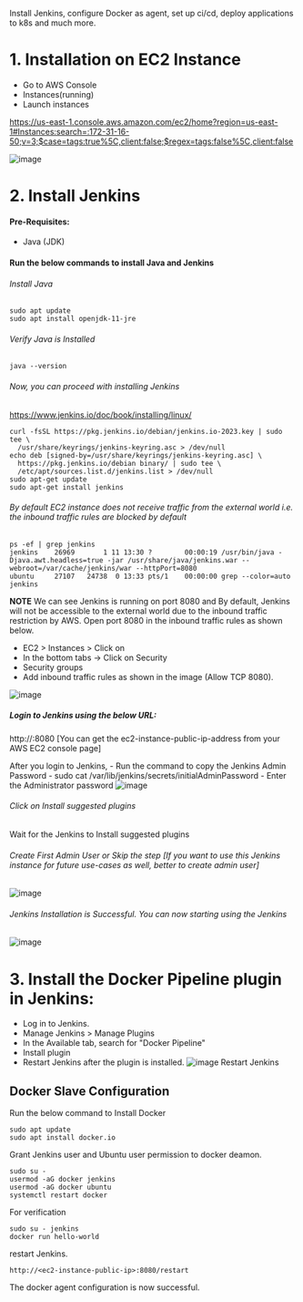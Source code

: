 Install Jenkins, configure Docker as agent, set up ci/cd, deploy applications to k8s and much more.

# 1. Installation on EC2 Instance
- Go to AWS Console
- Instances(running)
- Launch instances

https://us-east-1.console.aws.amazon.com/ec2/home?region=us-east-1#Instances:search=:172-31-16-50;v=3;$case=tags:true%5C,client:false;$regex=tags:false%5C,client:false

![image](https://github.com/sinhakajal/Dev-ops/assets/50231099/88070e14-7a30-4706-a53c-43e20002ff49)

# 2. Install Jenkins
#### Pre-Requisites:
- Java (JDK)

#### Run the below commands to install Java and Jenkins
###### Install Java
```linux
sudo apt update
sudo apt install openjdk-11-jre
```

###### Verify Java is Installed
```linux
java --version
```

###### Now, you can proceed with installing Jenkins
https://www.jenkins.io/doc/book/installing/linux/

```linux
curl -fsSL https://pkg.jenkins.io/debian/jenkins.io-2023.key | sudo tee \
  /usr/share/keyrings/jenkins-keyring.asc > /dev/null
echo deb [signed-by=/usr/share/keyrings/jenkins-keyring.asc] \
  https://pkg.jenkins.io/debian binary/ | sudo tee \
  /etc/apt/sources.list.d/jenkins.list > /dev/null
sudo apt-get update
sudo apt-get install jenkins
```

###### By default EC2 instance does not receive traffic from the external world i.e. the inbound traffic rules are blocked by default
```linux
ps -ef | grep jenkins
jenkins    26969       1 11 13:30 ?        00:00:19 /usr/bin/java -Djava.awt.headless=true -jar /usr/share/java/jenkins.war --webroot=/var/cache/jenkins/war --httpPort=8080
ubuntu     27107   24738  0 13:33 pts/1    00:00:00 grep --color=auto jenkins
```

**NOTE** We can see Jenkins is running on port 8080 and By default, Jenkins will not be accessible to the external world due to the inbound traffic restriction by AWS. Open port 8080 in the inbound traffic rules as shown below.
- EC2 > Instances > Click on
- In the bottom tabs -> Click on Security
- Security groups
- Add inbound traffic rules as shown in the image (Allow TCP 8080).

![image](https://github.com/sinhakajal/Dev-ops/assets/50231099/c59e6585-3a93-41c4-bd25-e91fdb38ab8b)

##### Login to Jenkins using the below URL:
http://:8080 [You can get the ec2-instance-public-ip-address from your AWS EC2 console page]

After you login to Jenkins, - Run the command to copy the Jenkins Admin Password - sudo cat /var/lib/jenkins/secrets/initialAdminPassword - Enter the Administrator password
![image](https://github.com/sinhakajal/Dev-ops/assets/50231099/3468cf06-5571-423c-b74c-638a71f77afd)
###### Click on Install suggested plugins
Wait for the Jenkins to Install suggested plugins

###### Create First Admin User or Skip the step [If you want to use this Jenkins instance for future use-cases as well, better to create admin user]
![image](https://github.com/sinhakajal/Dev-ops/assets/50231099/8b120f71-e4e7-4313-8c46-7bb5771d049b)

###### Jenkins Installation is Successful. You can now starting using the Jenkins
![image](https://github.com/sinhakajal/Dev-ops/assets/50231099/dff4b305-9493-428f-9ddb-f677ab48b5cc)

# 3. Install the Docker Pipeline plugin in Jenkins:
- Log in to Jenkins.
- Manage Jenkins > Manage Plugins
- In the Available tab, search for "Docker Pipeline"
- Install plugin
- Restart Jenkins after the plugin is installed.
![image](https://github.com/sinhakajal/Dev-ops/assets/50231099/ad118215-a295-4d35-ac5e-3ac00ca718e8)
Restart Jenkins

## Docker Slave Configuration
Run the below command to Install Docker
```linux
sudo apt update
sudo apt install docker.io
```
Grant Jenkins user and Ubuntu user permission to docker deamon.
```linux
sudo su - 
usermod -aG docker jenkins
usermod -aG docker ubuntu
systemctl restart docker
```
For verification 
```linux
sudo su - jenkins
docker run hello-world
```
restart Jenkins.
```linux
http://<ec2-instance-public-ip>:8080/restart
```
The docker agent configuration is now successful.

